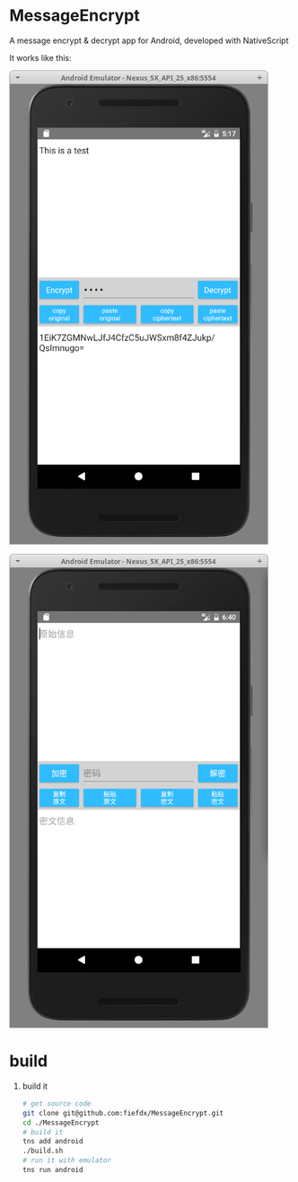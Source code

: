 # MessageEncrypt

A message encrypt & decrypt app for Android, developed with NativeScript

It works like this:

![Alt text](/doc/main_window_en.png?raw=true "main_window_en")

![Alt text](/doc/main_window_zh.png?raw=true "main_window_zh")

# build

1. build it
   
   ```bash
   # get source code
   git clone git@github.com:fiefdx/MessageEncrypt.git
   cd ./MessageEncrypt
   # build it
   tns add android
   ./build.sh
   # run it with emulator
   tns run android
   
   ```